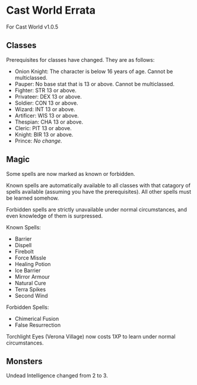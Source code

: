 # Cast World Errata
For Cast World v1.0.5

## Classes

Prerequisites for classes have changed. They are as follows:

* Onion Knight: The character is below 16 years of age. Cannot be multiclassed.
* Pauper: No base stat that is 13 or above. Cannot be multiclassed.
* Fighter: STR 13 or above.
* Privateer: DEX 13 or above.
* Soldier: CON 13 or above.
* Wizard: INT 13 or above.
* Artificer: WIS 13 or above.
* Thespian: CHA 13 or above.
* Cleric: PIT 13 or above.
* Knight: BIR 13 or above.
* Prince: _No change._

## Magic

Some spells are now marked as known or forbidden.

Known spells are automatically available to all classes with that catagory of spells available (assuming you have the prerequisites). All other spells must be learned somehow.

Forbidden spells are strictly unavailable under normal circumstances, and even knowledge of them is surpressed.

Known Spells:

* Barrier
* Dispell
* Firebolt
* Force Missle
* Healing Potion
* Ice Barrier
* Mirror Armour
* Natural Cure
* Terra Spikes
* Second Wind

Forbidden Spells:

* Chimerical Fusion
* False Resurrection

Torchlight Eyes (Verona Village) now costs 1XP to learn under normal circumstances.

## Monsters

Undead Intelligence changed from 2 to 3.
